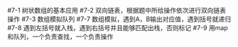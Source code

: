 #7-1
树状数组的基本应用
#7-2
双向链表，根据题中所给操作依次进行双向链表操作
#7-3
数组模拟队列
#7-7
数组模拟，遇到A，B输出对应值，遇到括号就递归
#7-8
遇到左括号就入栈，遇到右括号并且能够匹配出栈，否则标记
#7-9
用map和队列，一个负责查找，一个负责操作